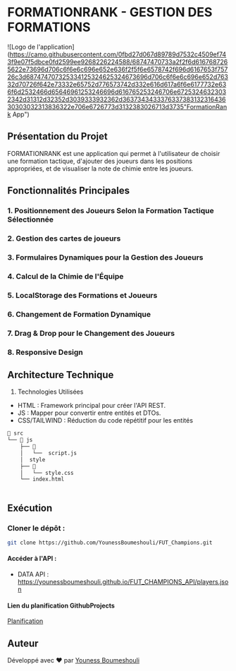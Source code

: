 # FORMATIONRANK - GESTION DES FORMATIONS
![Logo de l'application](https://camo.githubusercontent.com/0fbd27d067d89789d7532c4509ef743f9e07f5dbce0fd2599ee9268226224588/68747470733a2f2f6d6167687265622e73696d706c6f6e6c696e652e636f2f5f6e6578742f696d6167653f75726c3d687474707325334125324625324673696d706c6f6e6c696e652d76332d70726f642e73332e65752d776573742d332e616d617a6f6e6177732e636f6d2532466d65646961253246696d616765253246706e67253246323032342d31312d32352d3039333932362d363734343337633738313231643630303032313836322e706e6726773d3132383026713d3735"FormationRank App")

## Présentation du Projet
FORMATIONRANK est une application qui permet à l'utilisateur de choisir une formation tactique, d'ajouter des joueurs dans les positions appropriées, et de visualiser la note de chimie entre les joueurs.

## Fonctionnalités Principales

### 1. Positionnement des Joueurs Selon la Formation Tactique Sélectionnée
### 2. Gestion des cartes de joueurs
### 3. Formulaires Dynamiques pour la Gestion des Joueurs
### 4. Calcul de la Chimie de l'Équipe
### 5. LocalStorage des Formations et Joueurs
### 6. Changement de Formation Dynamique
### 7. Drag & Drop pour le Changement des Joueurs 
### 8. Responsive Design



## Architecture Technique
1. Technologies Utilisées
- HTML : Framework principal pour créer l'API REST.
- JS : Mapper pour convertir entre entités et DTOs.
- CSS/TAILWIND : Réduction du code répétitif pour les entités 
```bash
📂 src
└── 📂 js
    ├── 📂 
    │   └──  script.js
    │  style     
    ├── 📂 
    │   └── style.css
    └── index.html
               
```
## Exécution
### Cloner le dépôt :
```bash
git clone https://github.com/YounessBoumeshouli/FUT_Champions.git
```


#### Accéder à l'API :

- DATA API : https://younessboumeshouli.github.io/FUT_CHAMPIONS_API/players.json

#### Lien du planification GithubProjects
[Planification](https://github.com/users/YounessBoumeshouli/projects/2/views/1)
## Auteur
Développé avec ❤️ par [Youness Boumeshouli](https://github.com/younessboumeshouli)